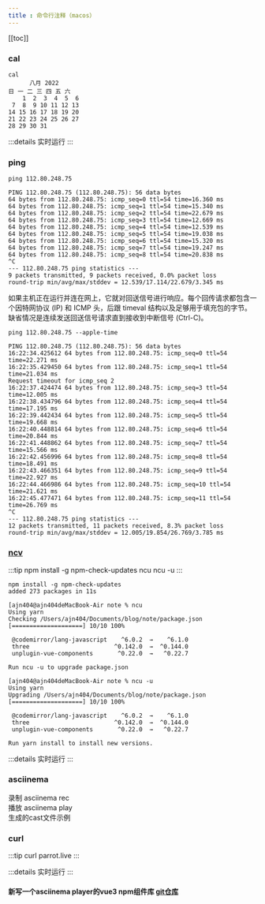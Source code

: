 ```yaml
---
title : 命令行注释（macos）
---
```

[[toc]]

### cal
```shell 日历
cal
      八月 2022         
日 一 二 三 四 五 六  
    1  2  3  4  5  6  
 7  8  9 10 11 12 13  
14 15 16 17 18 19 20  
21 22 23 24 25 26 27  
28 29 30 31     
```

:::details 实时运行
<ClientOnly>
<asciinemaPlayerBox file='cal'></asciinemaPlayerBox>
</ClientOnly>
:::



### ping 
```shell 
ping 112.80.248.75

PING 112.80.248.75 (112.80.248.75): 56 data bytes
64 bytes from 112.80.248.75: icmp_seq=0 ttl=54 time=16.360 ms
64 bytes from 112.80.248.75: icmp_seq=1 ttl=54 time=15.340 ms
64 bytes from 112.80.248.75: icmp_seq=2 ttl=54 time=22.679 ms
64 bytes from 112.80.248.75: icmp_seq=3 ttl=54 time=12.669 ms
64 bytes from 112.80.248.75: icmp_seq=4 ttl=54 time=12.539 ms
64 bytes from 112.80.248.75: icmp_seq=5 ttl=54 time=19.038 ms
64 bytes from 112.80.248.75: icmp_seq=6 ttl=54 time=15.320 ms
64 bytes from 112.80.248.75: icmp_seq=7 ttl=54 time=19.247 ms
64 bytes from 112.80.248.75: icmp_seq=8 ttl=54 time=20.838 ms
^C
--- 112.80.248.75 ping statistics ---
9 packets transmitted, 9 packets received, 0.0% packet loss
round-trip min/avg/max/stddev = 12.539/17.114/22.679/3.345 ms
```
如果主机正在运行并连在网上，它就对回送信号进行响应。每个回传请求都包含一个因特网协议 (IP) 和 ICMP 头，后跟 timeval 结构以及足够用于填充包的字节。缺省情况是连续发送回送信号请求直到接收到中断信号 (Ctrl-C)。

```shell
ping 112.80.248.75 --apple-time

PING 112.80.248.75 (112.80.248.75): 56 data bytes
16:22:34.425612 64 bytes from 112.80.248.75: icmp_seq=0 ttl=54 time=22.271 ms
16:22:35.429450 64 bytes from 112.80.248.75: icmp_seq=1 ttl=54 time=21.034 ms
Request timeout for icmp_seq 2
16:22:37.424474 64 bytes from 112.80.248.75: icmp_seq=3 ttl=54 time=12.005 ms
16:22:38.434796 64 bytes from 112.80.248.75: icmp_seq=4 ttl=54 time=17.195 ms
16:22:39.442434 64 bytes from 112.80.248.75: icmp_seq=5 ttl=54 time=19.668 ms
16:22:40.448814 64 bytes from 112.80.248.75: icmp_seq=6 ttl=54 time=20.844 ms
16:22:41.448862 64 bytes from 112.80.248.75: icmp_seq=7 ttl=54 time=15.566 ms
16:22:42.456996 64 bytes from 112.80.248.75: icmp_seq=8 ttl=54 time=18.491 ms
16:22:43.466351 64 bytes from 112.80.248.75: icmp_seq=9 ttl=54 time=22.927 ms
16:22:44.466986 64 bytes from 112.80.248.75: icmp_seq=10 ttl=54 time=21.621 ms
16:22:45.477471 64 bytes from 112.80.248.75: icmp_seq=11 ttl=54 time=26.769 ms
^C
--- 112.80.248.75 ping statistics ---
12 packets transmitted, 11 packets received, 8.3% packet loss
round-trip min/avg/max/stddev = 12.005/19.854/26.769/3.785 ms
```

### [ncv](https://github.com/raineorshine/npm-check-updates)
:::tip
npm install -g npm-check-updates
ncu
ncu -u
:::
```shell
npm install -g npm-check-updates
added 273 packages in 11s

[ajn404@ajn404deMacBook-Air note % ncu
Using yarn
Checking /Users/ajn404/Documents/blog/note/package.json
[====================] 10/10 100%

 @codemirror/lang-javascript    ^6.0.2  →    ^6.1.0
 three                        ^0.142.0  →  ^0.144.0
 unplugin-vue-components       ^0.22.0  →   ^0.22.7

Run ncu -u to upgrade package.json

[ajn404@ajn404deMacBook-Air note % ncu -u
Using yarn
Upgrading /Users/ajn404/Documents/blog/note/package.json
[====================] 10/10 100%

 @codemirror/lang-javascript    ^6.0.2  →    ^6.1.0
 three                        ^0.142.0  →  ^0.144.0
 unplugin-vue-components       ^0.22.0  →   ^0.22.7

Run yarn install to install new versions.
```
:::details 实时运行
<ClientOnly>
<asciinemaPlayerBox file='ncu'></asciinemaPlayerBox>
</ClientOnly>
:::


### asciinema 

录制 asciinema rec<br/>
播放 asciinema play<br/>
生成的cast文件示例


### curl

:::tip
curl parrot.live
:::

:::details 实时运行
<ClientOnly>
<asciinemaPlayerBox file='curlLive'></asciinemaPlayerBox>
</ClientOnly>
:::


#### 新写一个asciinema player的vue3 npm组件库 [git仓库](https://github.com/ajn404/vue3-asciinema-player)